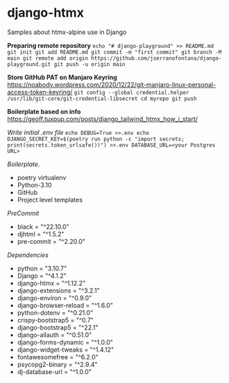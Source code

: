 # django-htmx

Samples about htmx-alpine use in Django

**Preparing remote repository**
`echo "# django-playground" >> README.md
git init
git add README.md
git commit -m "first commit"
git branch -M main
git remote add origin https://github.com/jserranofontana/django-playground.git
git push -u origin main`

**Store GitHub PAT on Manjaro Keyring**
<https://noabody.wordpress.com/2020/12/22/git-manjaro-linux-personal-access-token-keyring/>
`git config --global credential.helper /usr/lib/git-core/git-credential-libsecret
cd myrepo
git push`

**Boilerplate based on info**
<https://geoff.tuxpup.com/posts/django_tailwind_htmx_how_i_start/>

*Write initial .env file*
`echo DEBUG=True >>.env
echo DJANGO_SECRET_KEY=$(poetry run python -c "import secrets; print(secrets.token_urlsafe())") >>.env
DATABASE_URL=<your Postgres URL>`

*Boilerplate.*
- poetry virtualenv
- Python-3.10
- GitHub
- Project level templates

*PreCommit* 
- black = "^22.10.0"
- djhtml = "^1.5.2"
- pre-commit = "^2.20.0"

*Dependencies*
- python = "3.10.7"
- Django = "^4.1.2"
- django-htmx = "^1.12.2"
- django-extensions = "^3.2.1"
- django-environ = "^0.9.0"
- django-browser-reload = "^1.6.0"
- python-dotenv = "^0.21.0"
- crispy-bootstrap5 = "^0.7"
- django-bootstrap5 = "^22.1"
- django-allauth = "^0.51.0"
- django-forms-dynamic = "^1.0.0"
- django-widget-tweaks = "^1.4.12"
- fontawesomefree = "^6.2.0"
- psycopg2-binary = "^2.9.4"
- dj-database-url = "^1.0.0"


